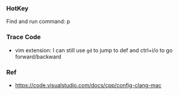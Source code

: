 ### HotKey
Find and run command: <Shift> <Cmd> p

### Trace Code
* vim extension: I can still use `gd` to jump to def and ctrl+i/o to go forward/backward

### Ref
* https://code.visualstudio.com/docs/cpp/config-clang-mac
